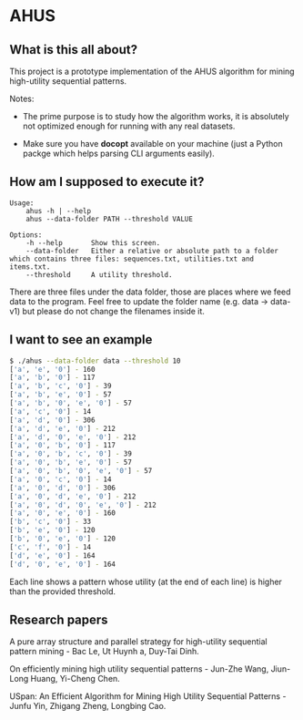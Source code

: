 # AHUS

## What is this all about?

This project is a prototype implementation of the AHUS algorithm for mining high-utility sequential patterns.

Notes:

* The prime purpose is to study how the algorithm works, it is absolutely not optimized enough for running with any real datasets.

* Make sure you have __docopt__ available on your machine (just a Python packge which helps parsing CLI arguments easily).

## How am I supposed to execute it?

```text
Usage:
    ahus -h | --help
    ahus --data-folder PATH --threshold VALUE

Options:
    -h --help       Show this screen.
    --data-folder   Either a relative or absolute path to a folder which contains three files: sequences.txt, utilities.txt and items.txt.
    --threshold     A utility threshold.
```

There are three files under the data folder, those are places where we feed data to the program. Feel free to update the folder name (e.g. data -> data-v1) but please do not change the filenames inside it.

## I want to see an example

```bash
$ ./ahus --data-folder data --threshold 10
['a', 'e', '0'] - 160
['a', 'b', '0'] - 117
['a', 'b', 'c', '0'] - 39
['a', 'b', 'e', '0'] - 57
['a', 'b', '0', 'e', '0'] - 57
['a', 'c', '0'] - 14
['a', 'd', '0'] - 306
['a', 'd', 'e', '0'] - 212
['a', 'd', '0', 'e', '0'] - 212
['a', '0', 'b', '0'] - 117
['a', '0', 'b', 'c', '0'] - 39
['a', '0', 'b', 'e', '0'] - 57
['a', '0', 'b', '0', 'e', '0'] - 57
['a', '0', 'c', '0'] - 14
['a', '0', 'd', '0'] - 306
['a', '0', 'd', 'e', '0'] - 212
['a', '0', 'd', '0', 'e', '0'] - 212
['a', '0', 'e', '0'] - 160
['b', 'c', '0'] - 33
['b', 'e', '0'] - 120
['b', '0', 'e', '0'] - 120
['c', 'f', '0'] - 14
['d', 'e', '0'] - 164
['d', '0', 'e', '0'] - 164
```
Each line shows a pattern whose utility (at the end of each line) is higher than the provided threshold.

## Research papers

A pure array structure and parallel strategy for high-utility sequential pattern mining - Bac Le, Ut Huynh a, Duy-Tai Dinh.

On efficiently mining high utility sequential patterns - Jun-Zhe Wang, Jiun-Long Huang, Yi-Cheng Chen.

USpan: An Efficient Algorithm for Mining High Utility Sequential Patterns - Junfu Yin, Zhigang Zheng, Longbing Cao.
